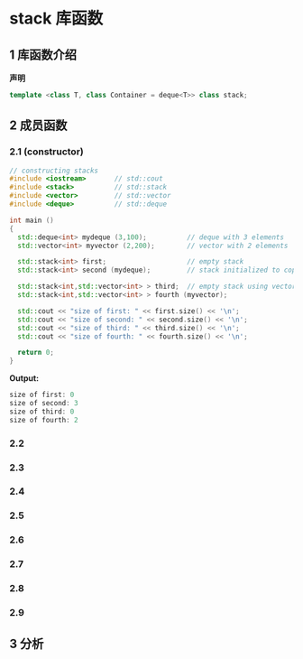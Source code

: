 # stack 库函数

## 1 库函数介绍

**声明**

```cpp
template <class T, class Container = deque<T>> class stack;
```



## 2 成员函数

### 2.1 (constructor)

```cpp
// constructing stacks
#include <iostream>       // std::cout
#include <stack>          // std::stack
#include <vector>         // std::vector
#include <deque>          // std::deque

int main ()
{
  std::deque<int> mydeque (3,100);          // deque with 3 elements
  std::vector<int> myvector (2,200);        // vector with 2 elements

  std::stack<int> first;                    // empty stack
  std::stack<int> second (mydeque);         // stack initialized to copy of deque

  std::stack<int,std::vector<int> > third;  // empty stack using vector
  std::stack<int,std::vector<int> > fourth (myvector);

  std::cout << "size of first: " << first.size() << '\n';
  std::cout << "size of second: " << second.size() << '\n';
  std::cout << "size of third: " << third.size() << '\n';
  std::cout << "size of fourth: " << fourth.size() << '\n';

  return 0;
}
``` 

**Output:**
```cpp
size of first: 0
size of second: 3
size of third: 0
size of fourth: 2
```

### 2.2
### 2.3
### 2.4
### 2.5
### 2.6
### 2.7
### 2.8
### 2.9

## 3 分析